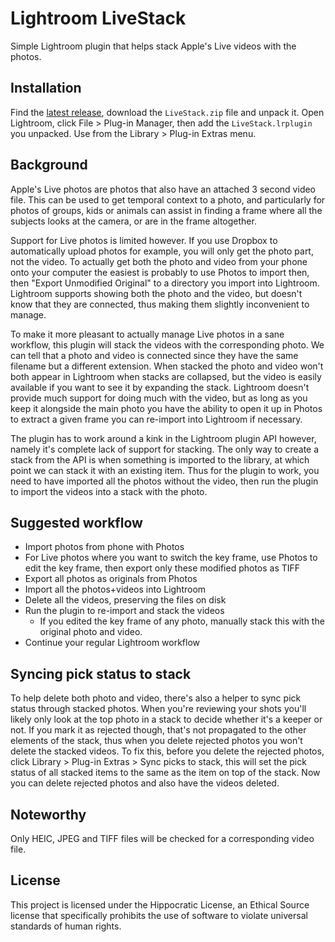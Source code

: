 # Lightroom LiveStack

Simple Lightroom plugin that helps stack Apple's Live videos with the photos.


## Installation

Find the [latest release](https://github.com/thusoy/lightroom-live-stack/releases), download the `LiveStack.zip` file and unpack it. Open Lightroom, click File > Plug-in Manager, then add the `LiveStack.lrplugin` you unpacked. Use from the Library > Plug-in Extras menu.


## Background

Apple's Live photos are photos that also have an attached 3 second video file. This can be used to get temporal context to a photo, and particularly for photos of groups, kids or animals can assist in finding a frame where all the subjects looks at the camera, or are in the frame altogether.

Support for Live photos is limited however. If you use Dropbox to automatically upload photos for example, you will only get the photo part, not the video. To actually get both the photo and video from your phone onto your computer the easiest is probably to use Photos to import then, then "Export Unmodified Original" to a directory you import into Lightroom. Lightroom supports showing both the photo and the video, but doesn't know that they are connected, thus making them slightly inconvenient to manage.

To make it more pleasant to actually manage Live photos in a sane workflow, this plugin will stack the videos with the corresponding photo. We can tell that a photo and video is connected since they have the same filename but a different extension. When stacked the photo and video won't both appear in Lightroom when stacks are collapsed, but the video is easily available if you want to see it by expanding the stack. Lightroom doesn't provide much support for doing much with the video, but as long as you keep it alongside the main photo you have the ability to open it up in Photos to extract a given frame you can re-import into Lightroom if necessary.

The plugin has to work around a kink in the Lightroom plugin API however, namely it's complete lack of support for stacking. The only way to create a stack from the API is when something is imported to the library, at which point we can stack it with an existing item. Thus for the plugin to work, you need to have imported all the photos without the video, then run the plugin to import the videos into a stack with the photo.


## Suggested workflow

- Import photos from phone with Photos
- For Live photos where you want to switch the key frame, use Photos to edit the key frame, then export only these modified photos as TIFF
- Export all photos as originals from Photos
- Import all the photos+videos into Lightroom
- Delete all the videos, preserving the files on disk
- Run the plugin to re-import and stack the videos
    - If you edited the key frame of any photo, manually stack this with the original photo and video.
- Continue your regular Lightroom workflow


## Syncing pick status to stack

To help delete both photo and video, there's also a helper to sync pick status through stacked photos. When you're reviewing your shots you'll likely only look at the top photo in a stack to decide whether it's a keeper or not. If you mark it as rejected though, that's not propagated to the other elements of the stack, thus when you delete rejected photos you won't delete the stacked videos. To fix this, before you delete the rejected photos, click Library > Plug-in Extras > Sync picks to stack, this will set the pick status of all stacked items to the same as the item on top of the stack. Now you can delete rejected photos and also have the videos deleted.


## Noteworthy

Only HEIC, JPEG and TIFF files will be checked for a corresponding video file.


## License

This project is licensed under the Hippocratic License, an Ethical Source license that
specifically prohibits the use of software to violate universal standards of human rights.

